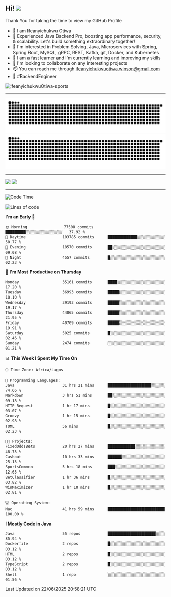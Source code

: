 <!-- BLOG-POST-LIST:START --><!-- BLOG-POST-LIST:END -->

## Hi! <img src="https://media.giphy.com/media/hvRJCLFzcasrR4ia7z/giphy.gif" width="4%"> 

Thank You for taking the time to view my GitHub Profile

- 👋 I am Ifeanyichukwu Otiwa
- 🚀 Experienced Java Backend Pro, boosting app performance, security, & scalability. Let's build something extraordinary together!
- 👀 I'm interested in Problem Solving, Java, Microservices with Spring, Spring Boot, MySQL, gRPC, REST, Kafka, git, Docker, and Kubernetes
- 🌱 I am a fast learner and I'm currently learning and improving my skills
- 💞️ I'm looking to collaborate on any interesting projects
- 📫 You can reach me through ifeanyichukwuotiwa.winson@gmail.com
- 🚀 #BackendEngineer

<p align="left" marginTop="10px"> <img src="https://komarev.com/ghpvc/?username=ifeanyichukwuOtiwa-sports&label=Profile%20views&color=0e75b6&style=for-the-badge" alt="ifeanyichukwuOtiwa-sports" /> </p>

***

<!--🐍📈SNAKEGRAPH / 🌐WEBSITE: https://github.com/Platane/snk -->
![github contribution grid snake animation](https://raw.githubusercontent.com/ifeanyichukwuOtiwa-sports/ifeanyichukwuOtiwa-sports/output/github-contribution-grid-snake-dark.svg#gh-dark-mode-only)![github contribution grid snake animation](https://raw.githubusercontent.com/ifeanyichukwuOtiwa-sports/ifeanyichukwuOtiwa-sports/output/github-contribution-grid-snake.svg#gh-light-mode-only)

***

<p float="left">
  <img float="left" src="https://github-readme-stats.vercel.app/api?username=ifeanyichukwuOtiwa-sports&count_private=true&include_all_commits=true&theme=react&show_icons=true" />
  <img float="right" src="https://github-readme-stats.vercel.app/api/top-langs/?username=ifeanyichukwuOtiwa-sports&layout=compact&show_icons=true&theme=react" /> 
</p>

***



<!--START_SECTION:waka-->
![Code Time](http://img.shields.io/badge/Code%20Time-3%2C863%20hrs-blue)

![Lines of code](https://img.shields.io/badge/From%20Hello%20World%20I%27ve%20Written-54.7%20million%20lines%20of%20code-blue)

**I'm an Early 🐤** 

```text
🌞 Morning                77508 commits       █████████░░░░░░░░░░░░░░░░   37.92 % 
🌆 Daytime                103785 commits      █████████████░░░░░░░░░░░░   50.77 % 
🌃 Evening                18570 commits       ██░░░░░░░░░░░░░░░░░░░░░░░   09.08 % 
🌙 Night                  4557 commits        █░░░░░░░░░░░░░░░░░░░░░░░░   02.23 % 
```
📅 **I'm Most Productive on Thursday** 

```text
Monday                   35161 commits       ████░░░░░░░░░░░░░░░░░░░░░   17.20 % 
Tuesday                  36993 commits       █████░░░░░░░░░░░░░░░░░░░░   18.10 % 
Wednesday                39193 commits       █████░░░░░░░░░░░░░░░░░░░░   19.17 % 
Thursday                 44865 commits       █████░░░░░░░░░░░░░░░░░░░░   21.95 % 
Friday                   40709 commits       █████░░░░░░░░░░░░░░░░░░░░   19.91 % 
Saturday                 5025 commits        █░░░░░░░░░░░░░░░░░░░░░░░░   02.46 % 
Sunday                   2474 commits        ░░░░░░░░░░░░░░░░░░░░░░░░░   01.21 % 
```


📊 **This Week I Spent My Time On** 

```text
🕑︎ Time Zone: Africa/Lagos

💬 Programming Languages: 
Java                     31 hrs 21 mins      ███████████████████░░░░░░   74.66 % 
Markdown                 3 hrs 51 mins       ██░░░░░░░░░░░░░░░░░░░░░░░   09.18 % 
HTTP Request             1 hr 17 mins        █░░░░░░░░░░░░░░░░░░░░░░░░   03.07 % 
Groovy                   1 hr 15 mins        █░░░░░░░░░░░░░░░░░░░░░░░░   02.98 % 
TOML                     56 mins             █░░░░░░░░░░░░░░░░░░░░░░░░   02.23 % 

🐱‍💻 Projects: 
FixedOddsBets            20 hrs 27 mins      ████████████░░░░░░░░░░░░░   48.73 % 
Cashout                  10 hrs 33 mins      ██████░░░░░░░░░░░░░░░░░░░   25.13 % 
SportsCommon             5 hrs 18 mins       ███░░░░░░░░░░░░░░░░░░░░░░   12.65 % 
BetClassifier            1 hr 36 mins        █░░░░░░░░░░░░░░░░░░░░░░░░   03.82 % 
WinMaximizer             1 hr 10 mins        █░░░░░░░░░░░░░░░░░░░░░░░░   02.81 % 

💻 Operating System: 
Mac                      41 hrs 59 mins      █████████████████████████   100.00 % 
```

**I Mostly Code in Java** 

```text
Java                     55 repos            █████████████████████░░░░   85.94 % 
Dockerfile               2 repos             █░░░░░░░░░░░░░░░░░░░░░░░░   03.12 % 
HTML                     2 repos             █░░░░░░░░░░░░░░░░░░░░░░░░   03.12 % 
TypeScript               2 repos             █░░░░░░░░░░░░░░░░░░░░░░░░   03.12 % 
Shell                    1 repo              ░░░░░░░░░░░░░░░░░░░░░░░░░   01.56 % 
```




 Last Updated on 22/06/2025 20:58:21 UTC
<!--END_SECTION:waka-->

<!--
<p align="center">
![trophy](https://github-profile-trophy.vercel.app/?username=ifeanyichukwuOtiwa-sports&theme=onedark) (https://github.com/ryo-ma/github-profile-trophy)
</p>
-->

<!---
ifeanyi-otiwa/ifeanyi-otiwa is a ✨ special ✨ repository because its `README.md` (this file) appears on your GitHub profile.
You can click the Preview link to take a look at your changes.
--->
